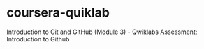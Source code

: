 # coursera-quiklab
Introduction to Git and GitHub (Module 3) - Qwiklabs Assessment: Introduction to Github

